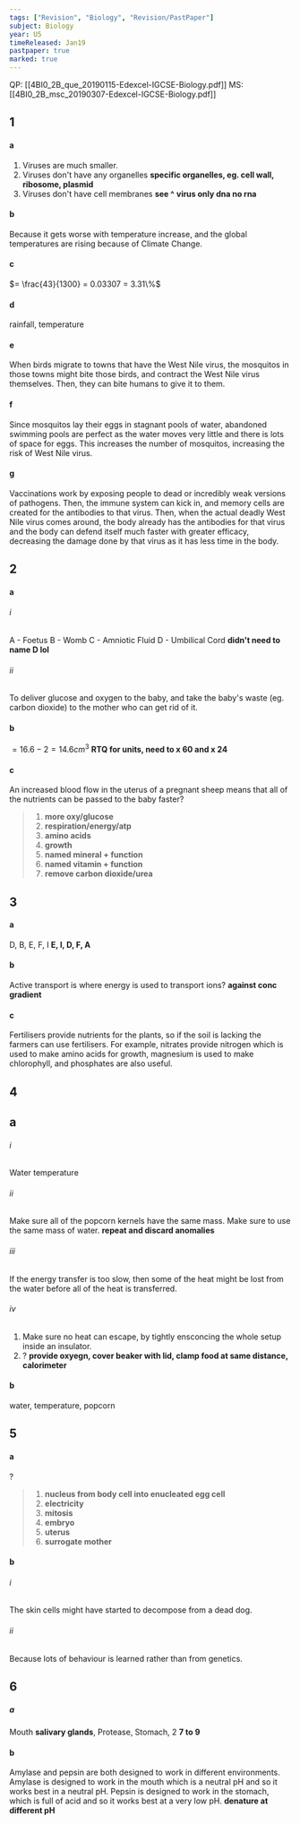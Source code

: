 ```yaml
---
tags: ["Revision", "Biology", "Revision/PastPaper"]
subject: Biology
year: U5
timeReleased: Jan19
pastpaper: true
marked: true
---
```


QP: [[4BI0_2B_que_20190115-Edexcel-IGCSE-Biology.pdf]]
MS: [[4BI0_2B_msc_20190307-Edexcel-IGCSE-Biology.pdf]]

## 1
#### a
1) Viruses are much smaller.
2) Viruses don't have any organelles **specific organelles, eg. cell wall, ribosome, plasmid**
3) Viruses don't have cell membranes **see ^**
**virus only dna no rna**

#### b
Because it gets worse with temperature increase, and the global temperatures are rising because of Climate Change.

#### c
$= \frac{43}{1300} = 0.03307 = 3.31\%$

#### d
rainfall, temperature

#### e
When birds migrate to towns that have the West Nile virus, the mosquitos in those towns might bite those birds, and contract the West Nile virus themselves. Then, they can bite humans to give it to them.

#### f
Since mosquitos lay their eggs in stagnant pools of water, abandoned swimming pools are perfect as the water moves very little and there is lots of space for eggs. This increases the number of mosquitos, increasing the risk of West Nile virus.

#### g
Vaccinations work by exposing people to dead or incredibly weak versions of pathogens. Then, the immune system can kick in, and memory cells are created for the antibodies to that virus. Then, when the actual deadly West Nile virus comes around, the body already has the antibodies for that virus and the body can defend itself much faster with greater efficacy, decreasing the damage done by that virus as it has less time in the body.


## 2
#### a
###### i
A - Foetus
B - Womb
C - Amniotic Fluid
D - Umbilical Cord **didn't need to name D lol**
###### ii
To deliver glucose and oxygen to the baby, and take the baby's waste (eg. carbon dioxide) to the mother who can get rid of it.

#### b
$= 16.6-2 = 14.6cm^3$
**RTQ for units, need to x 60 and x 24**

#### c
An increased blood flow in the uterus of a pregnant sheep means that all of the nutrients can be passed to the baby faster?
> 1) **more oxy/glucose**
> 2) **respiration/energy/atp**
> 3) **amino acids**
> 4) **growth**
> 5) **named mineral + function**
> 6) **named vitamin + function**
> 7) **remove carbon dioxide/urea**


## 3
#### a
D, B, E, F, I
**E, I, D, F, A**

#### b
Active transport is where energy is used to transport ions? **against conc gradient**

#### c
Fertilisers provide nutrients for the plants, so if the soil is lacking the farmers can use fertilisers. For example, nitrates provide nitrogen which is used to make amino acids for growth,  magnesium is used to make chlorophyll, and phosphates are also useful.


## 4
## a
###### i
Water temperature
###### ii
Make sure all of the popcorn kernels have the same mass. Make sure to use the same mass of water. **repeat and discard anomalies**
###### iii
If the energy transfer is too slow, then some of the heat might be lost from the water before all of the heat is transferred.
###### iv
1) Make sure no heat can escape, by tightly ensconcing the whole setup inside an insulator.
2) ? **provide oxyegn, cover beaker with lid, clamp food at same distance, calorimeter**

#### b
water, temperature, popcorn


## 5
#### a
?
> 1) **nucleus from body cell into enucleated egg cell**
> 2) **electricity**
> 3) **mitosis**
> 4) **embryo**
> 5) **uterus**
> 6) **surrogate mother**

#### b
###### i
The skin cells might have started to decompose from a dead dog.
###### ii
Because lots of behaviour is learned rather than from genetics.


## 6
##### a
Mouth **salivary glands**, Protease, Stomach, 2 **7 to 9**

#### b
Amylase and pepsin are both designed to work in different environments. Amylase is designed to work in the mouth which is a neutral pH and so it works best in a neutral pH. Pepsin is designed to work in the stomach, which is full of acid and so it works best at a very low pH.
**denature at different pH**